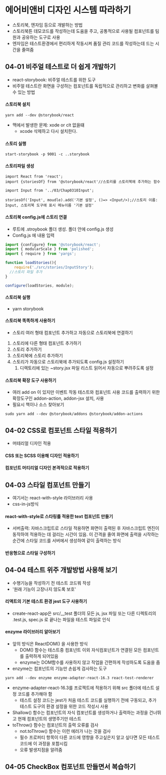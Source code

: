 # 에어비앤비 디자인 시스템 따라하기

* 스토리북, 엔자임 등으로 개발하는 방법
* 스토리북튼 데모코드를 작성하는데 도움을 주고, 공통적으로 사용될 컴포넌트를 팀원과 공유하는 도구로 사용
* 엔자임은 테스트환경에서 편리하게 작동시켜 품질 관리 코드를 작성하는데 드는 시간을 줄여줌

## 04-01 비주얼 테스트로 더 쉽게 개발하기

* react-storybook: 비주얼 테스트를 위한 도구
* 비주얼 테스트란 화면을 구성하는 컴포넌트를 독립적으로 관리하고 변화를 살펴볼 수 있는 방법

#### 스토리북 설치

```
yarn add --dev @storybook/react
```

* 맥에서 발생한 문제: xode or clt 없을떄
  * xcode 삭제하고 다시 설치한다.

#### 스토리 실행

```
start-storybook -p 9001 -c ..storybook
```

#### 스토리파일 생성

```react
import React from 'react';
import {storiesOf} from '@storybook/react'//스토리를 스토리북에 추가하는 함수

import Input from '../03/Chap0310Input';

storiesOf('Input', moudle).add('기본 설정', ()=> <Input/>);//스토리 이름: Input, 스토리북 도구에 표시 메뉴이름 '기본 설정'
```

#### 스토리북 config.js에 스토리 연결

* 루트에 .stroybook 폴더 생성. 폴더 안에 config.js 생성
* Config.js 에 내용 입력

```javascript
import {configure} from '@storybook/react';
import { modularScale } from 'polished';
import { require } from 'yargs';

function loadStories(){
    require('./src/stories/InputStory');
  //스토리 파일 추가
}

configure(loadStories, module);
```

#### 스토리북 실행

* yarn storybook

#### 스토리북 똑똑하게 사용하기

* 스토리 여러 형태 컴포넌트 추가하고 자동으로 스토리북에 연결하기

1. 스토리에 다른 형태 컴포넌트 추가하기
2. 스토리 추가하기
3. 스토리북에 스토리 추가하기
4. 스토리가 자동으로 스토리북에 추가되도록 config.js 설정하기
   1. 디렉토리에 있는 ~story.jsx 파일 리스트 읽어서 자동으로 뿌려주도록 설정

#### 스토리북 확장 도구 사용하기

*  여러 add on 이 있지만 이벤트 작동 테스트와 컴포넌트 사용 코드를 출력하기 위한 확장도구인 addon-action, addon-jsx 설치, 사용
* 필요시 책이나 소스 찾아보기

```
sudo yarn add --dev @storybook/addons @storybook/addon-actions
```



## 04-02 CSS로 컴포넌트 스타일 적용하기

* 머테리얼 디자인 적용

#### CSS 또는 SCSS 이용해 디자인 적용하기

#### 컴포넌트 머티리얼 디자인 본격적으로 적용하기



## 04-03 스타일 컴포넌트 만들기

* 여기서는 react-with-style 라이브러리 사용
* css-in-js방식

#### react-with-style로 스타링를 적용한 text 컴포넌트 만들기

* 서버출력: 자바스크립트로 스타일 적용하면 화면이 출력된 후 자바스크립트 엔진이 동작하여 적용하는 데 걸리는 시간이 있음. 이 간격을 줄여 화면에 출력을 시작하는 순간에 스타일 코드를 서버에서 생성하여 같이 출력하는 방식

#### 반응형으로 스타일 구성하기



## 04-04 테스트 위주 개발방법 사용해 보기

* 수행기능을 작성하기 전 테스트 코드붜 작성
* '원래 기능이 고장나지 않도록 보호'

#### 리액트의 기본 테스트 환경 jest 도구 사용하기

* create-react-app은 src/__test 폴더의 모든 js, jsx 파일 또는 다른 디렉토리의 .test.js, spec.js 로 끝나는 파일을 테스트 파일로 인식

#### enzyme 라이브러리 알아보기

* 앞의 방식은 ReactDOM() 을 사용한 방식
  * DOM() 함수는 테스트중 컴포넌트 이외 자식컴포넌트가 연결된 모든 컴포넌트를 출력하게 되어있음
  * enzyme는 DOM함수를 사용하지 않고 작업을 간편하게 작성하도록 도움을 줌
* enzyme는 컴포넌트의 기능만 손쉽게 검사하는 도구

```
yarn add --dev enzyme enzyme-adapter-react-16.3 react-test-renderer
```

* enzyme-adapter-react-16.3를 프로젝트에 적용하기 위해  src 폴더에 테스트 설정 코드를 추가해야 함
  * 테스트 설정 코드는 jest가 처음 테스트 코드를 실행하기 전에 구동되고, 추가 테스트 도구의 환경 설정을 위한 코드 작성시 사용
* Shallow() 함수는 컴포넌트의 자식 컴포넌트를 생성하거나 출력하는 과정을 건너뛰고 현재 컴포넌트의 생명주기만 테스트
* toThrow() 함수는 컴포넌트의 출력 오류를 검사
  * not.toThrow() 함수는 이런 에러가 나는 것을 검사
  * 필수 프로퍼티 항목이 다른 코드에 영향을 주고싶은지 알고 싶다면 모든 테스트 코드에 이 과정을 포함시킴
  * 오류 발생지점을 알려줌 

## 04-05 CheckBox 컴포넌트 만들면서 복습하기

